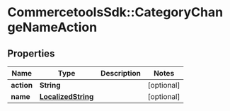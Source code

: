 # CommercetoolsSdk::CategoryChangeNameAction

## Properties
Name | Type | Description | Notes
------------ | ------------- | ------------- | -------------
**action** | **String** |  | [optional] 
**name** | [**LocalizedString**](LocalizedString.md) |  | [optional] 


